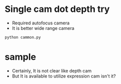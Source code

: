# Single cam dot depth try
- Required autofocus camera
- It is better wide range camera

  
```
python cammon.py 

```

# sample
- Certainly, It is not clear like depth cam
- But It is available to utilize expression cam isn't it?

  
